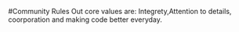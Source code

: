 #Community Rules
Out core values are: Integrety,Attention to details, coorporation and making code better everyday.
